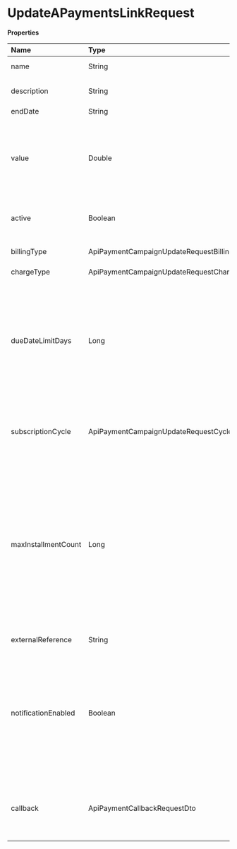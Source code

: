 # UpdateAPaymentsLinkRequest

**Properties**

| Name                | Type                                       | Required | Description                                                                                                                                                                                             |
| :------------------ | :----------------------------------------- | :------- | :------------------------------------------------------------------------------------------------------------------------------------------------------------------------------------------------------ |
| name                | String                                     | ❌       | Payment link name                                                                                                                                                                                       |
| description         | String                                     | ❌       | Payments link description                                                                                                                                                                               |
| endDate             | String                                     | ❌       | End date                                                                                                                                                                                                |
| value               | Double                                     | ❌       | Value of the payment link, if not informed, the payer can inform how much they want to pay                                                                                                              |
| active              | Boolean                                    | ❌       | Determines whether the payments link is active                                                                                                                                                          |
| billingType         | ApiPaymentCampaignUpdateRequestBillingType | ❌       | Allowed payment method                                                                                                                                                                                  |
| chargeType          | ApiPaymentCampaignUpdateRequestChargeType  | ❌       | Charge type                                                                                                                                                                                             |
| dueDateLimitDays    | Long                                       | ❌       | Number of business days that your customer can pay after the invoice is generated (For payment method such as Boleto)                                                                                   |
| subscriptionCycle   | ApiPaymentCampaignUpdateRequestCycle       | ❌       | Billing frequency, if the chargeType is RECURRENT                                                                                                                                                       |
| maxInstallmentCount | Long                                       | ❌       | Maximum number of installments that your customer can pay in installments for the payment link if the billing method selected is Installments. If not informed, the default value will be 1 installment |
| externalReference   | String                                     | ❌       | Free search field.                                                                                                                                                                                      |
| notificationEnabled | Boolean                                    | ❌       | Defines whether customers registered via the payments link will have notifications enabled. If not informed, the default value will be true                                                             |
| callback            | ApiPaymentCallbackRequestDto               | ❌       | Automatic redirection information after the payment of the link payment                                                                                                                                 |

<!-- This file was generated by liblab | https://liblab.com/ -->

